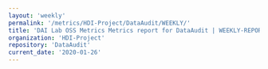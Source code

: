 ```yaml
---
layout: 'weekly'
permalink: '/metrics/HDI-Project/DataAudit/WEEKLY/'
title: 'DAI Lab OSS Metrics Metrics report for DataAudit | WEEKLY-REPORT-2020-01-26'
organization: 'HDI-Project'
repository: 'DataAudit'
current_date: '2020-01-26'
---
```

